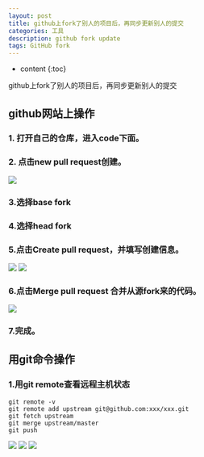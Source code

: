 ```yaml
---
layout: post
title: github上fork了别人的项目后，再同步更新别人的提交
categories: 工具
description: github fork update
tags: GitHub fork
---
```

* content
{:toc}
<div class="postImg" style="background-image:url(http://ovl1kjv88.bkt.clouddn.com/media/github-logo.png)"></div>

github上fork了别人的项目后，再同步更新别人的提交





## github网站上操作

### 1. 打开自己的仓库，进入code下面。
### 2. 点击new pull request创建。


![](http://ovl1kjv88.bkt.clouddn.com/media/15012096825773.png)


### 3.选择base fork

### 4.选择head fork

### 5.点击Create pull request，并填写创建信息。
![](http://ovl1kjv88.bkt.clouddn.com/media/15012096994606.png)
![](http://ovl1kjv88.bkt.clouddn.com/media/15012097059876.png)

### 6.点击Merge pull request 合并从源fork来的代码。
![](http://ovl1kjv88.bkt.clouddn.com/media/15012097289236.png)


### 7.完成。

## 用git命令操作

### 1.用git remote查看远程主机状态

```
git remote -v 
git remote add upstream git@github.com:xxx/xxx.git
git fetch upstream
git merge upstream/master
git push 
```
![](http://ovl1kjv88.bkt.clouddn.com/media/15012097709892.jpg)
![](http://ovl1kjv88.bkt.clouddn.com/media/15012097803958.jpg)
![](http://ovl1kjv88.bkt.clouddn.com/media/15012097890762.jpg)



